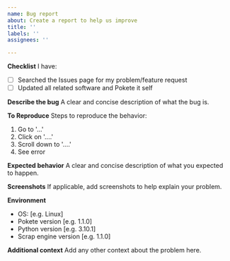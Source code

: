 ```yaml
---
name: Bug report
about: Create a report to help us improve
title: ''
labels: ''
assignees: ''

---
```


**Checklist**
I have:
- [ ] Searched the Issues page for my problem/feature request
- [ ] Updated all related software and Pokete it self

**Describe the bug**
A clear and concise description of what the bug is.

**To Reproduce**
Steps to reproduce the behavior:
1. Go to '...'
2. Click on '....'
3. Scroll down to '....'
4. See error

**Expected behavior**
A clear and concise description of what you expected to happen.

**Screenshots**
If applicable, add screenshots to help explain your problem.

**Environment**
 - OS: [e.g. Linux]
 - Pokete version [e.g. 1.1.0]
 - Python version [e.g. 3.10.1]
 - Scrap engine version [e.g. 1.1.0]

**Additional context**
Add any other context about the problem here.
